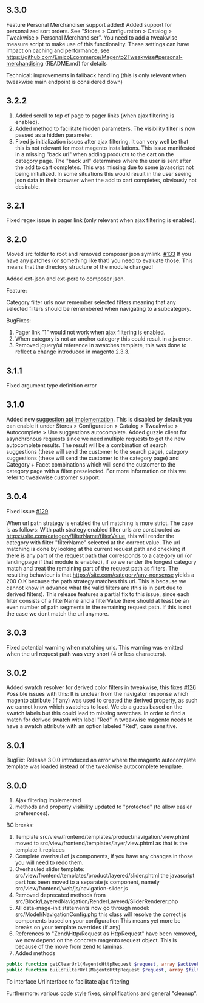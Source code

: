 ## 3.3.0
Feature Personal Merchandiser support added!
Added support for personalized sort orders. See "Stores > Configuration > Catalog > Tweakwise > Personal Merchandiser".
You need to add a tweakwise measure script to make use of this functionality. These settings can have impact on caching and performance, see https://github.com/EmicoEcommerce/Magento2Tweakwise#personal-merchandising (README.md) for details

Technical: improvements in fallback handling (this is only relevant when tweakwise main endpoint is considered down)

## 3.2.2
1) Added scroll to top of page to pager links (when ajax filtering is enabled).
2) Added method to facilitate hidden parameters. The visibility filter is now passed as a hidden parameter.
3) Fixed js initialization issues after ajax filtering. It can very well be that this is not relevant for most magento installations.
This issue manifested in a missing "back url" when adding products to the cart on the category page.
The "back url" determines where the user is sent after the add to cart completes. This was missing due to some javascript not being initialized.
In some situations this would result in the user seeing json data in their browser when the add to cart completes, obviously not desirable.

## 3.2.1
Fixed regex issue in pager link (only relevant when ajax filtering is enabled).

## 3.2.0
Moved src folder to root and removed composer json symlink. [#133](https://github.com/EmicoEcommerce/Magento2Tweakwise/issues/133) If you have any patches (or something like that) you need to evaluate those.
This means that the directory structure of the module changed!

Added ext-json and ext-pcre to composer json.

Feature: 

Category filter urls now remember selected filters meaning that any selected filters should be remembered when navigating to a subcategory.

BugFixes:
1) Pager link "1" would not work when ajax filtering is enabled.
2) When category is not an anchor category this could result in a js error.
3) Removed jquery/ui reference in swatches template, this was done to reflect a change introduced in magento 2.3.3.

## 3.1.1
Fixed argument type definition error

## 3.1.0
Added new [suggestion api implementation](https://developers.tweakwise.com/#/Suggestions).
This is disabled by default you can enable it under Stores > Configuration > Catalog > Tweakwise > Autocomplete > Use suggestions autocomplete. Added guzzle client for asynchronous requests since we need multiple requests to get the new autocomplete results. 
The result will be a combination of search suggestions (these will send the customer to the search page), category suggestions (these will send the customer to the category page) and Category + Facet combinations which will send the customer to the category page with a filter preselected. 
For more information on this we refer to tweakwise customer support.

## 3.0.4
Fixed issue [#129](https://github.com/EmicoEcommerce/Magento2Tweakwise/issues/129).

When url path strategy is enabled the url matching is more strict. The case is as follows: With path strategy enabled filter urls are constructed as
https://site.com/category/filterName/filterValue, this will render the category with filter "filterName" selected at the correct value. The url matching is done by looking at the current request path and checking if there is any part of the request path that corresponds to a category url (or landingpage if that module is enabled), if so we render the longest category match and treat the remaining part of the request path as filters. The resulting behaviour is that https://site.com/category/any-nonsense yields a 200 O.K because the path strategy matches this url. This is because we cannot know in advance what the valid filters are (this is in part due to derived filters). This release features a partial fix to this issue, since each filter consists of a filterName and a filterValue there should at least be an even number of path segments in the remaining request path. If this is not the case we dont match the url anymore.

## 3.0.3
Fixed potential warning when matching urls. This warning was emitted when the url request path was very short (4 or less characters).

## 3.0.2
Added swatch resolver for derived color filters in tweakwise, this fixes [#126](https://github.com/EmicoEcommerce/Magento2Tweakwise/issues/126)
Possible issues with this: It is unclear from the navigator response which magento attribute (if any) was used to created the derived property,
as such we cannot know which swatches to load. We do a guess based on the swatch labels but this could lead to missing swatches. In order to find a match
for derived swatch with label "Red" in tweakwise magento needs to have a swatch attribute with an option labeled "Red", case sensitive.

## 3.0.1
BugFix: Release 3.0.0 introduced an error where the magento autocomplete template was loaded instead of the tweakwise autocomplete template.

## 3.0.0
1) Ajax filtering implemented
2) methods and property visibility updated to "protected" (to allow easier preferences).

BC breaks:
1) Template src/view/frontend/templates/product/navigation/view.phtml moved to src/view/frontend/templates/layer/view.phtml
as that is the template it replaces
2) Complete overhaul of js components, if you have any changes in those you will need to redo them.
3) Overhauled slider template: src/view/frontend/templates/product/layered/slider.phtml the javascript part has been moved to a separate js component, namely
src/view/frontend/web/js/navigation-slider.js
4) Removed deprecated methods from src/Block/LayeredNavigation/RenderLayered/SliderRenderer.php
5) All data-mage-init statements now go through model: src/Model/NavigationConfig.php this class will resolve the correct js components based on your configuration
This means yet more bc breaks on your template overrides (if any)
6) References to "Zend\Http\Request as HttpRequest" have been removed, we now depend on the concrete magento request object. This is because of the move from zend to laminas.
7) Added methods
```php
public function getClearUrl(MagentoHttpRequest $request, array $activeFilterItems): string;
public function buildFilterUrl(MagentoHttpRequest $request, array $filters = []): string;
```
To interface UrlInterface to facilitate ajax filtering

Furthermore: various code style fixes, simplifications and general "cleanup".

  
